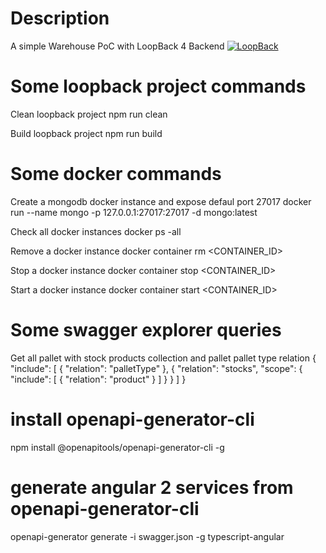# Description
A simple Warehouse PoC with LoopBack 4 Backend
[![LoopBack](https://github.com/strongloop/loopback-next/raw/master/docs/site/imgs/branding/Powered-by-LoopBack-Badge-(blue)-@2x.png)](http://loopback.io/)

# Some loopback project commands
Clean loopback project
npm run clean

Build loopback project
npm run build

# Some docker commands
Create a mongodb docker instance and expose defaul port 27017
docker run --name mongo -p 127.0.0.1:27017:27017 -d mongo:latest

Check all docker instances
docker ps -all

Remove a docker instance
docker container rm <CONTAINER_ID>

Stop a docker instance
docker container stop <CONTAINER_ID>

Start a docker instance
docker container start <CONTAINER_ID>

# Some swagger explorer queries
Get all pallet with stock products collection and pallet pallet type relation
{
  "include": [
    {
      "relation": "palletType"
    },
    {
      "relation": "stocks",
      "scope":
        {
          "include": [
             {
               "relation": "product"
             }
          ]
        }
    }
  ]
}

# install openapi-generator-cli
npm install @openapitools/openapi-generator-cli -g

# generate angular 2 services from openapi-generator-cli
openapi-generator generate -i swagger.json -g typescript-angular
